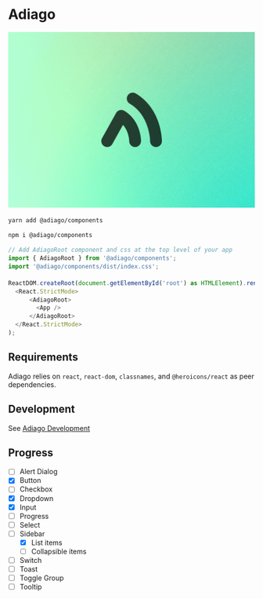 # Adiago

![Adiago Banner](/assets/Banner.jpg)

```
yarn add @adiago/components
```

```
npm i @adiago/components
```

```javascript
// Add AdiagoRoot component and css at the top level of your app
import { AdiagoRoot } from '@adiago/components';
import '@adiago/components/dist/index.css';

ReactDOM.createRoot(document.getElementById('root') as HTMLElement).render(
  <React.StrictMode>
      <AdiagoRoot>
        <App />
      </AdiagoRoot>
  </React.StrictMode>
);
```

## Requirements

Adiago relies on `react`, `react-dom`, `classnames`, and `@heroicons/react` as peer dependencies.

## Development

See [Adiago Development](/components/development.md)

## Progress

- [ ] Alert Dialog
- [x] Button
- [ ] Checkbox
- [x] Dropdown
- [x] Input
- [ ] Progress
- [ ] Select
- [ ] Sidebar
  - [x] List items
  - [ ] Collapsible items
- [ ] Switch
- [ ] Toast
- [ ] Toggle Group
- [ ] Tooltip
